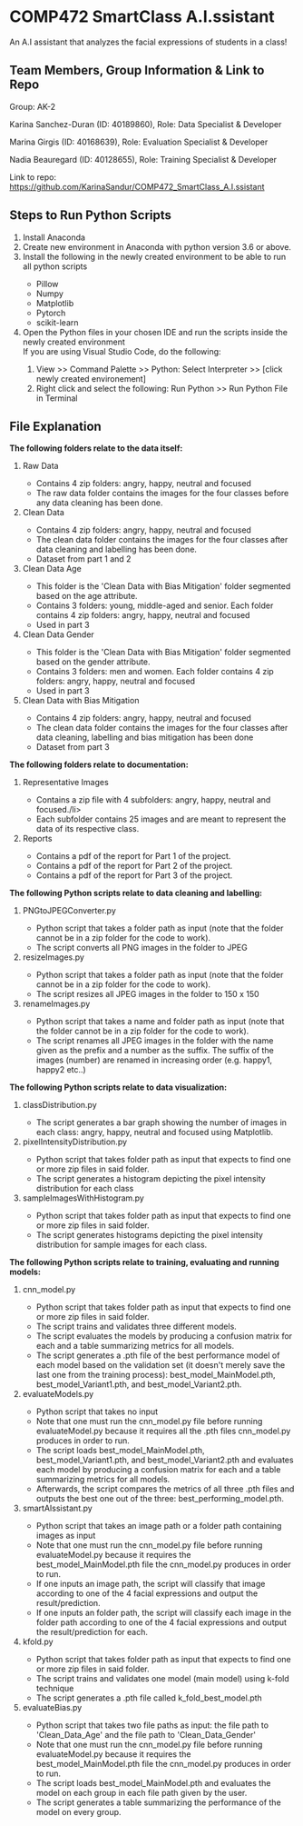 # COMP472 SmartClass A.I.ssistant
An A.I assistant that analyzes the facial expressions of students in a class!

## Team Members, Group Information & Link to Repo

Group: AK-2

Karina Sanchez-Duran (ID: 40189860), Role: Data Specialist & Developer

Marina Girgis (ID: 40168639), Role: Evaluation Specialist & Developer

Nadia Beauregard (ID: 40128655), Role: Training Specialist & Developer

Link to repo: https://github.com/KarinaSandur/COMP472_SmartClass_A.I.ssistant

## Steps to Run Python Scripts

<ol type="1">
  <li>Install Anaconda</li>
  <li>Create new environment in Anaconda with python version 3.6 or above.</li>
  <li>Install the following in the newly created environment to be able to run all python scripts</li>
    <ul>
      <li>Pillow</li>
      <li>Numpy</li>
      <li>Matplotlib</li>
      <li>Pytorch</li>
      <li>scikit-learn</li>
    </ul>
  <li>Open the Python files in your chosen IDE and run the scripts inside the newly created environment</li>
  If you are using Visual Studio Code, do the following:
    <ol>
      <li>View >> Command Palette >> Python: Select Interpreter >> [click newly created environement] </li>
      <li>Right click and select the following: Run Python >> Run Python File in Terminal</li>
    </ol>
  
</ol>

## File Explanation

<strong>The following folders relate to the data itself:</strong>

<ol type="1">
  <li>Raw Data</li>
  <ul>
    <li>Contains 4 zip folders: angry, happy, neutral and focused</li>
    <li>The raw data folder contains the images for the four classes before any data cleaning has been done.</li>
  </ul>
  
  <li>Clean Data</li>
  <ul>
    <li>Contains 4 zip folders: angry, happy, neutral and focused</li>
    <li>The clean data folder contains the images for the four classes after data cleaning and labelling has been done.</li>
    <li>Dataset from part 1 and 2</li>
  </ul>

  <li>Clean Data Age</li>
  <ul>
    <li>This folder is the 'Clean Data with Bias Mitigation' folder segmented based on the age attribute.</li>
    <li>Contains 3 folders: young, middle-aged and senior. Each folder contains 4 zip folders: angry, happy, neutral and focused</li>
    <li>Used in part 3</li>
  </ul>

  <li>Clean Data Gender</li>
  <ul>
    <li>This folder is the 'Clean Data with Bias Mitigation' folder segmented based on the gender attribute.</li>
    <li>Contains 3 folders: men and women. Each folder contains 4 zip folders: angry, happy, neutral and focused</li>
    <li>Used in part 3</li>
  </ul>


  <li>Clean Data with Bias Mitigation</li>
  <ul>
    <li>Contains 4 zip folders: angry, happy, neutral and focused</li>
    <li>The clean data folder contains the images for the four classes after data cleaning, labelling and bias mitigation has been done</li>
    <li>Dataset from part 3</li>
  </ul>
</ol>

<strong>The following folders relate to documentation:</strong>
<ol type="1">
  <li>Representative Images</li>
  <ul>
    <li>Contains a zip file with 4 subfolders: angry, happy, neutral and focused./li>
    <li>Each subfolder contains 25 images and are meant to represent the data of its respective class.</li>
  </ul>
  
  <li>Reports</li>
  <ul>
    <li>Contains a pdf of the report for Part 1 of the project.</li>
    <li>Contains a pdf of the report for Part 2 of the project.</li>
    <li>Contains a pdf of the report for Part 3 of the project.</li>
  </ul>
</ol>

<strong>The following Python scripts relate to data cleaning and labelling:</strong>

<ol type="1">
  <li>PNGtoJPEGConverter.py</li>
  <ul>
    <li>Python script that takes a folder path as input (note that the folder cannot be in a zip folder for the code to work).</li>
    <li>The script converts all PNG images in the folder to JPEG</li>
  </ul>
  
  <li>resizeImages.py</li>
  <ul>
    <li>Python script that takes a folder path as input (note that the folder cannot be in a zip folder for the code to work).</li>
    <li>The script resizes all JPEG images in the folder to 150 x 150</li>
  </ul>

  <li>renameImages.py</li>
  <ul>
    <li>Python script that takes a name and folder path as input (note that the folder cannot be in a zip folder for the code to work).</li>
    <li>The script renames all JPEG images in the folder with the name given as the prefix and a number as the suffix. The suffix of the images (number) are renamed in increasing order (e.g. happy1, happy2 etc..)</li>
    
  </ul>
</ol>

<strong>The following Python scripts relate to data visualization:</strong>

<ol type="1">
  <li>classDistribution.py</li>
  <ul>
    <li>The script generates a bar graph showing the number of images in each class: angry, happy, neutral and focused using Matplotlib.</li>
  </ul>
  
  <li>pixelIntensityDistribution.py</li>
  <ul>
    <li>Python script that takes folder path as input that expects to find one or more zip files in said folder.</li>
    <li>The script generates a histogram depicting the pixel intensity distribution for each class</li>
  </ul>

  <li>sampleImagesWithHistogram.py</li>
  <ul>
    <li>Python script that takes folder path as input that expects to find one or more zip files in said folder.</li>
    <li>The script generates histograms depicting the pixel intensity distribution for sample images for each class.</li>
  </ul>
  
</ol>

<strong>The following Python scripts relate to training, evaluating and running models:</strong>

<ol type="1">
  <li>cnn_model.py</li>
  <ul>
    <li>Python script that takes folder path as input that expects to find one or more zip files in said folder.</li>
    <li>The script trains and validates three different models.</li>
    <li>The script evaluates the models by producing a confusion matrix for each and a table summarizing metrics for all models.</li>
    <li>The script generates a .pth file of the best performance model of each model based on the validation set (it doesn't merely save the last one from the training process): best_model_MainModel.pth, best_model_Variant1.pth, and best_model_Variant2.pth.</li>
  </ul>
  
  <li>evaluateModels.py</li>
  <ul>
    <li>Python script that takes no input</li>
    <li>Note that one must run the cnn_model.py file before running evaluateModel.py because it requires all the .pth files cnn_model.py produces in order to run.</li>
    <li>The script loads best_model_MainModel.pth, best_model_Variant1.pth, and best_model_Variant2.pth and evaluates each model by producing a confusion matrix for each and a table summarizing metrics for all models.</li>
    <li>Afterwards, the script compares the metrics of all three .pth files and outputs the best one out of the three: best_performing_model.pth.</li>
  </ul>

  <li>smartAIssistant.py</li>
  <ul>
    <li>Python script that takes an image path or a folder path containing images as input</li>
    <li>Note that one must run the cnn_model.py file before running evaluateModel.py because it requires the best_model_MainModel.pth file the cnn_model.py produces in order to run.</li>
    <li>If one inputs an image path, the script will classify that image according to one of the 4 facial expressions and output the result/prediction.</li>
    <li>If one inputs an folder path, the script will classify each image in the folder path according to one of the 4 facial expressions and output the result/prediction for each.</li>
  </ul>

  <li>kfold.py</li>
  <ul>
    <li>Python script that takes folder path as input that expects to find one or more zip files in said folder.</li>
    <li>The script trains and validates one model (main model) using k-fold technique</li>
    <li>The script generates a .pth file called k_fold_best_model.pth</li>
  </ul>

  <li>evaluateBias.py</li>
  <ul>
    <li>Python script that takes two file paths as input: the file path to 'Clean_Data_Age' and the file path to 'Clean_Data_Gender'</li>
    <li>Note that one must run the cnn_model.py file before running evaluateModel.py because it requires the best_model_MainModel.pth file the cnn_model.py produces in order to run.</li>
    <li>The script loads best_model_MainModel.pth and evaluates the model on each group in each file path given by the user.</li>
    <li>The script generates a table summarizing the performance of the model on every group.</li>
  </ul>
  
</ol>


